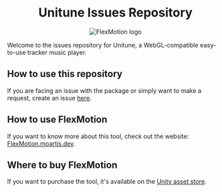 
<h1 align="center">Unitune Issues Repository</h1>

<p align="center">
  <img src="https://flexmotion.moartis.dev/img/flexmotion-logo-256.png" alt="FlexMotion logo"/>
</p>

Welcome to the issues repository for Unitune, a WebGL-compatible easy-to-use tracker music player.

## How to use this repository

If you are facing an issue with the package or simply want to make a request, create an issue [here](https://github.com/MoArtis/Unity-SV-Unitune-Issues/issues/new/choose). 

## How to use FlexMotion

If you want to know more about this tool, check out the website: [FlexMotion.moartis.dev](https://unitune.moartis.dev).

## Where to buy FlexMotion

If you want to purchase the tool, it's available on the [Unity asset store]().
